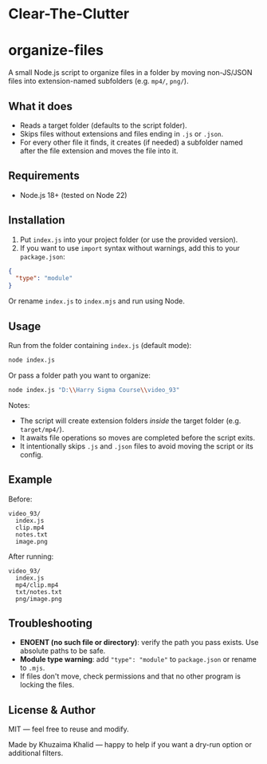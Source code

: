 # Clear-The-Clutter

# organize-files

A small Node.js script to organize files in a folder by moving non-JS/JSON files into extension-named subfolders (e.g. `mp4/`, `png/`).

## What it does

* Reads a target folder (defaults to the script folder).
* Skips files without extensions and files ending in `.js` or `.json`.
* For every other file it finds, it creates (if needed) a subfolder named after the file extension and moves the file into it.

## Requirements

* Node.js 18+ (tested on Node 22)

## Installation

1. Put `index.js` into your project folder (or use the provided version).
2. If you want to use `import` syntax without warnings, add this to your `package.json`:

```json
{
  "type": "module"
}
```

Or rename `index.js` to `index.mjs` and run using Node.

## Usage

Run from the folder containing `index.js` (default mode):

```bash
node index.js
```

Or pass a folder path you want to organize:

```bash
node index.js "D:\\Harry Sigma Course\\video_93"
```

Notes:

* The script will create extension folders *inside* the target folder (e.g. `target/mp4/`).
* It awaits file operations so moves are completed before the script exits.
* It intentionally skips `.js` and `.json` files to avoid moving the script or its config.

## Example

Before:

```
video_93/
  index.js
  clip.mp4
  notes.txt
  image.png
```

After running:

```
video_93/
  index.js
  mp4/clip.mp4
  txt/notes.txt
  png/image.png
```

## Troubleshooting

* **ENOENT (no such file or directory)**: verify the path you pass exists. Use absolute paths to be safe.
* **Module type warning**: add `"type": "module"` to `package.json` or rename to `.mjs`.
* If files don't move, check permissions and that no other program is locking the files.

## License & Author

MIT — feel free to reuse and modify.

Made by Khuzaima Khalid — happy to help if you want a dry-run option or additional filters.
